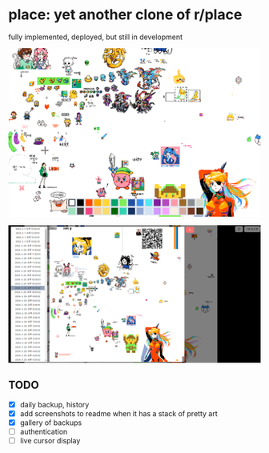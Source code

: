 # place: yet another clone of r/place

fully implemented, deployed, but still in development

![preview](preview_main.png)

![preview_history](preview_history.png)

## TODO

- [x] daily backup, history
- [x] add screenshots to readme when it has a stack of pretty art
- [x] gallery of backups
- [ ] authentication
- [ ] live cursor display